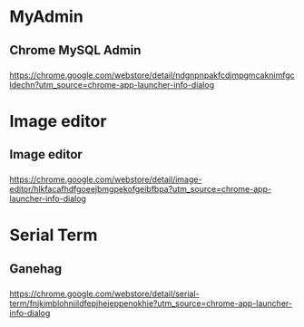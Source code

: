 # MyAdmin
## Chrome MySQL Admin
###
https://chrome.google.com/webstore/detail/ndgnpnpakfcdjmpgmcaknimfgcldechn?utm_source=chrome-app-launcher-info-dialog

# Image editor
## Image editor
###
https://chrome.google.com/webstore/detail/image-editor/hlkfacafhdfgoeejbmgpekofgeibfbpa?utm_source=chrome-app-launcher-info-dialog

# Serial Term
## Ganehag
###
https://chrome.google.com/webstore/detail/serial-term/fnjkimblohniildfepjhejeppenokhie?utm_source=chrome-app-launcher-info-dialog
